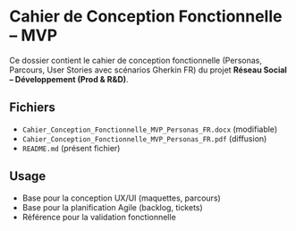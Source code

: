 # Cahier de Conception Fonctionnelle – MVP

Ce dossier contient le cahier de conception fonctionnelle (Personas, Parcours, User Stories avec scénarios Gherkin FR) du projet **Réseau Social – Développement (Prod & R&D)**.

## Fichiers
- `Cahier_Conception_Fonctionnelle_MVP_Personas_FR.docx` (modifiable)
- `Cahier_Conception_Fonctionnelle_MVP_Personas_FR.pdf` (diffusion)
- `README.md` (présent fichier)

## Usage
- Base pour la conception UX/UI (maquettes, parcours)
- Base pour la planification Agile (backlog, tickets)
- Référence pour la validation fonctionnelle
